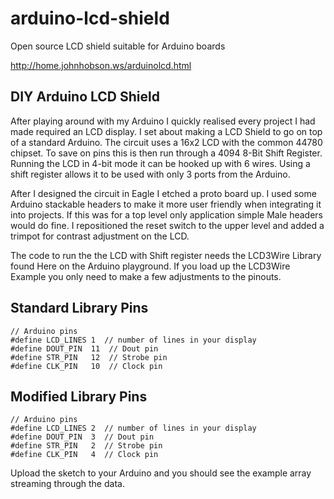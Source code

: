 # arduino-lcd-shield
Open source LCD shield suitable for Arduino boards

http://home.johnhobson.ws/arduinolcd.html

## DIY Arduino LCD Shield

After playing around with my Arduino I quickly realised every project I had made required an LCD display. I set about making a LCD Shield to go on top of a standard Arduino. The circuit uses a 16x2 LCD with the common 44780 chipset. To save on pins this is then run through a 4094 8-Bit Shift Register. Running the LCD in 4-bit mode it can be hooked up with 6 wires. Using a shift register allows it to be used with only 3 ports from the Arduino.

After I designed the circuit in Eagle I etched a proto board up. I used some Arduino stackable headers to make it more user friendly when integrating it into projects. If this was for a top level only application simple Male headers would do fine. I repositioned the reset switch to the upper level and added a trimpot for contrast adjustment on the LCD.

The code to run the the LCD with Shift register needs the LCD3Wire Library found Here on the Arduino playground. If you load up the LCD3Wire Example you only need to make a few adjustments to the pinouts.

## Standard Library Pins

`// Arduino pins`  
`#define LCD_LINES 1  // number of lines in your display`  
`#define DOUT_PIN  11  // Dout pin`  
`#define STR_PIN   12  // Strobe pin`  
`#define CLK_PIN   10  // Clock pin` 

## Modified Library Pins

`// Arduino pins`  
`#define LCD_LINES 2  // number of lines in your display`  
`#define DOUT_PIN  3  // Dout pin`  
`#define STR_PIN   2  // Strobe pin`  
`#define CLK_PIN   4  // Clock pin`  

Upload the sketch to your Arduino and you should see the example array streaming through the data.
